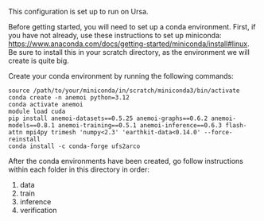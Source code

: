 This configuration is set up to run on Ursa.

Before getting started, you will need to set up a conda environment. First, if you have not already, use these instructions to set up miniconda: https://www.anaconda.com/docs/getting-started/miniconda/install#linux. Be sure to install this in your scratch directory, as the environment we will create is quite big.

Create your conda environment by running the following commands:
```
source /path/to/your/miniconda/in/scratch/miniconda3/bin/activate
conda create -n anemoi python=3.12
conda activate anemoi
module load cuda
pip install anemoi-datasets==0.5.25 anemoi-graphs==0.6.2 anemoi-models==0.8.1 anemoi-training==0.5.1 anemoi-inference==0.6.3 flash-attn mpi4py trimesh 'numpy<2.3' 'earthkit-data<0.14.0' --force-reinstall
conda install -c conda-forge ufs2arco
```

After the conda environments have been created, go follow instructions within each folder in this directory in order:
1) data
2) train
3) inference
4) verification

